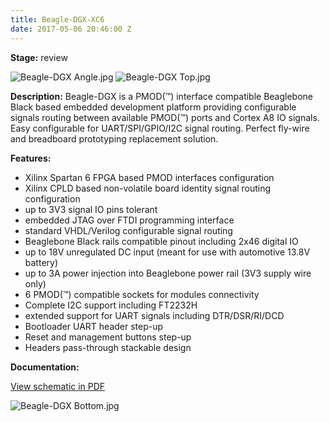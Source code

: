 ```yaml
---
title: Beagle-DGX-XC6
date: 2017-05-06 20:46:00 Z
---
```


**Stage:** review

![Beagle-DGX Angle.jpg](/uploads/Beagle-DGX-XC6/Beagle-DGX%20Angle.jpg)
![Beagle-DGX Top.jpg](/uploads/Beagle-DGX-XC6/Beagle-DGX%20Top.jpg)

**Description:**
Beagle-DGX is a PMOD(™) interface compatible Beaglebone Black based embedded development platform providing configurable signals routing between available PMOD(™) ports and Cortex A8 IO signals. Easy configurable for UART/SPI/GPIO/I2C signal routing. Perfect fly-wire and breadboard prototyping replacement solution.

**Features:**
* Xilinx Spartan 6 FPGA based PMOD interfaces configuration
* Xilinx CPLD based non-volatile board identity signal routing configuration
* up to 3V3 signal IO pins tolerant
* embedded JTAG over FTDI programming interface
* standard VHDL/Verilog configurable signal routing
* Beaglebone Black rails compatible pinout including 2x46 digital IO
* up to 18V unregulated DC input (meant for use with automotive 13.8V battery)
* up to 3A power injection into Beaglebone power rail (3V3 supply wire only)
* 6 PMOD(™) compatible sockets for modules connectivity
* Complete I2C support including FT2232H
* extended support for UART signals including DTR/DSR/RI/DCD
* Bootloader UART header step-up
* Reset and management buttons step-up
* Headers pass-through stackable design

**Documentation:**

[View schematic in PDF](/uploads/Beagle-DGX-XC6/Beagle-DGX-0%20r1%20Scheme.PDF)

![Beagle-DGX Bottom.jpg](/uploads/Beagle-DGX-XC6/Beagle-DGX%20Bottom.jpg)